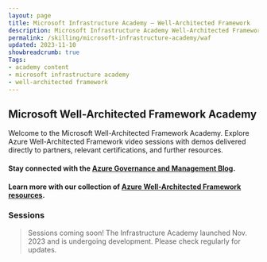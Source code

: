 ```yaml
---
layout: page
title: Microsoft Infrastructure Academy — Well-Architected Framework
description: Microsoft Infrastructure Academy Well-Architected Framework.
permalink: /skilling/microsoft-infrastructure-academy/waf
updated: 2023-11-10
showbreadcrumb: true
Tags:
- academy content
- microsoft infrastructure academy
- well-architected framework
---
```


## Microsoft Well-Architected Framework Academy
Welcome to the Microsoft Well-Architected Framework Academy. Explore Azure Well-Architected Framework video sessions with demos delivered directly to partners, relevant certifications, and further resources.

#### Stay connected with the [Azure Governance and Management Blog](https://techcommunity.microsoft.com/t5/azure-governance-and-management/bg-p/AzureGovernanceandManagementBlog).

#### Learn more with our collection of [Azure Well-Architected Framework resources](/PartnerResources/skilling/microsoft-infrastructure-academy/resources/azure-waf).

### Sessions

> Sessions coming soon! The Infrastructure Academy launched Nov. 2023 and is undergoing development. Please check regularly for updates.